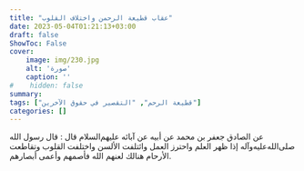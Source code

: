 ```yaml
---
title: "عقاب قطيعة الرحمن واختلاف القلوب"
date: 2023-05-04T01:21:13+03:00
draft: false
ShowToc: False
cover:
    image: img/230.jpg
    alt: 'صورة'
    caption: ''
#    hidden: false
summary: 
tags: ["قطيعة الرحم", "التقصير في حقوق الآخرين"]
categories: []
---
```

عن الصادق جعفر بن محمد عن أبيه عن آبائه عليهم‌السلام قال :
قال رسول الله صلى‌الله‌عليه‌وآله إذا ظهر العلم واحترز العمل وائتلفت الألسن
واختلفت القلوب وتقاطعت الأرحام هنالك لعنهم الله فأصمهم وأعمى
أبصارهم.

